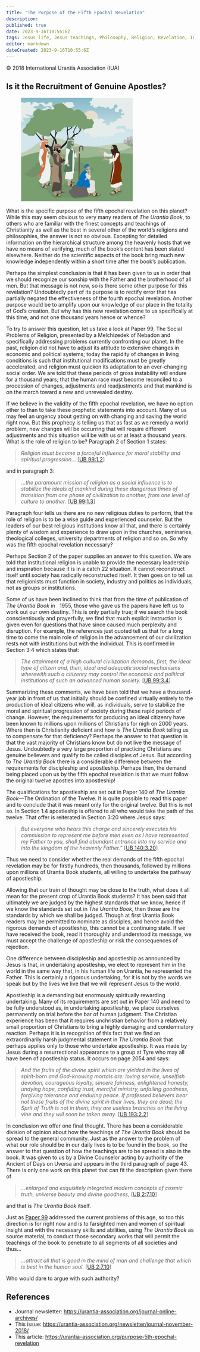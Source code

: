 ```yaml
---
title: "The Purpose of the Fifth Epochal Revelation"
description: 
published: true
date: 2023-9-16T10:55:6Z
tags: Jesus life, Jesus teachings, Philosophy, Religion, Revelation, IUA, Journal, article
editor: markdown
dateCreated: 2023-9-16T10:55:6Z
---
```


<p class="v-card v-sheet theme--light gray lighten-3 px-2">© 2018 International Urantia Association (IUA)</p>

## Is it the Recruitment of Genuine Apostles?

<figure id="Figure_1" class="image urantiapedia image-style-align-left">
<img src="../../../image/article/IUA_Journal/Jesus-teaching-300x278.jpg">
</figure>

What is the specific purpose of the fifth epochal revelation on this planet? While this may seem obvious to very many readers of _The Urantia Book_, to others who are familiar with the finest concepts and teachings of Christianity as well as the best in several other of the world’s religions and philosophies, the answer is not so obvious. Excepting for detailed information on the hierarchical structure among the heavenly hosts that we have no means of verifying, much of the book’s content has been stated elsewhere. Neither do the scientific aspects of the book bring much new knowledge independently within a short time after the book’s publication.

Perhaps the simplest conclusion is that it has been given to us in order that we should recognize our sonship with the Father and the brotherhood of all men. But that message is not new, so is there some other purpose for this revelation? Undoubtedly part of its purpose is to rectify error that has partially negated the effectiveness of the fourth epochal revelation. Another purpose would be to amplify upon our knowledge of our place in the totality of God’s creation. But why has this new revelation come to us specifically at this time, and not one thousand years hence or whence?

To try to answer this question, let us take a look at Paper 99, The Social Problems of Religion, presented by a Melchizedek of Nebadon and specifically addressing problems currently confronting our planet. In the past, religion did not have to adjust its attitude to extensive changes in economic and political systems; today the rapidity of changes in living conditions is such that institutional modifications must be greatly accelerated, and religion must quicken its adaptation to an ever-changing social order. We are told that these periods of gross instability will endure for a thousand years; that the human race must become reconciled to a procession of changes, adjustments and readjustments and that mankind is on the march toward a new and unrevealed destiny.

If we believe in the validity of the fifth epochal revelation, we have no option other to than to take these prophetic statements into account. Many of us may feel an urgency about getting on with changing and saving the world right now. But this prophecy is telling us that as fast as we remedy a world problem, new changes will be occurring that will require different adjustments and this situation will be with us or at least a thousand years. What is the role of religion to be? Paragraph 2 of Section 1 states:

> _Religion must become a forceful influence for moral stability and spiritual progression…_ [[UB 99:1.2](/en/The_Urantia_Book/99#p1_2)]

and in paragraph 3:

> …_the paramount mission of religion as a social influence is to stabilize the ideals of mankind during these dangerous times of transition from one phase of civilization to another, from one level of culture to another_. [[UB 99:1.3](/en/The_Urantia_Book/99#p1_3)]

Paragraph four tells us there are no new religious duties to perform, that the role of religion is to be a wise guide and experienced counselor. But the leaders of our best religious institutions know all that, and there is certainly plenty of wisdom and experience to draw upon in the churches, seminaries, theological colleges, university departments of religion and so on. So why was the fifth epochal revelation necessary?

Perhaps Section 2 of the paper supplies an answer to this question. We are told that institutional religion is unable to provide the necessary leadership and inspiration because it is in a catch 22 situation. It cannot reconstruct itself until society has radically reconstructed itself. It then goes on to tell us that religionists must function in society, industry and politics as individuals, not as groups or institutions.

Some of us have been inclined to think that from the time of publication of _The Urantia Book_ in   1955, those who gave us the papers have left us to work out our own destiny. This is only partially true; if we search the book conscientiously and prayerfully, we find that much explicit instruction is given even for questions that have since caused much perplexity and disruption. For example, the references just quoted tell us that for a long time to come the main role of religion in the advancement of our civilization rests not with institutions but with the individual. This is confirmed in Section 3:4 which states that:

> _The attainment of a high cultural civilization demands, first, the ideal type of citizen and, then, ideal and adequate social mechanisms wherewith such a citizenry may control the economic and political institutions of such an advanced human society._ [[UB 99:3.4](/en/The_Urantia_Book/99#p3_4)]

Summarizing these comments, we have been told that we have a thousand-year job in front of us that initially should be confined virtually entirely to the production of ideal citizens who will, as individuals, serve to stabilize the moral and spiritual progression of society during these rapid periods of change. However, the requirements for producing an ideal citizenry have been known to millions upon millions of Christians for nigh on 2000 years. Where then is Christianity deficient and how is _The Urantia Book_ telling us to compensate for that deficiency? Perhaps the answer to that question is that the vast majority of Christians know but do not live the message of Jesus. Undoubtedly a very large proportion of practicing Christians are genuine believers and qualify to be called disciples of Jesus. But according to _The Urantia Book_ there is a considerable difference between the requirements for discipleship and apostleship. Perhaps then, the demand being placed upon us by the fifth epochal revelation is that we must follow the original twelve apostles into apostleship!

The qualifications for apostleship are set out in Paper 140 of _The Urantia Book_—The Ordination of the Twelve. It is quite possible to read this paper and to conclude that it was meant only for the original twelve. But this is not so. In Section 1:4 apostleship is offered to all who would take the path of the twelve. That offer is reiterated in Section 3:20 where Jesus says:

> _But everyone who hears this charge and sincerely executes his commission to represent me before men even as I have represented my Father to you, shall find abundant entrance into my service and into the kingdom of the heavenly Father.”_ [[UB 140:3.20](/en/The_Urantia_Book/140#p3_20)]

Thus we need to consider whether the real demands of the fifth epochal revelation may be for firstly hundreds, then thousands, followed by millions upon millions of Urantia Book students, all willing to undertake the pathway of apostleship.

Allowing that our train of thought may be close to the truth, what does it all mean for the present crop of Urantia Book students? It has been said that ultimately we are judged by the highest standards that we know, hence if we know the standards set out in _The Urantia Book_, then those are the standards by which we shall be judged. Though at first Urantia Book readers may be permitted to nominate as disciples, and hence avoid the rigorous demands of apostleship, this cannot be a continuing state. If we have received the book, read it thoroughly and understood its message, we must accept the challenge of apostleship or risk the consequences of rejection.

One difference between discipleship and apostleship as announced by Jesus is that, in undertaking apostleship, we elect to represent him in the world in the same way that, in his human life on Urantia, he represented the Father. This is certainly a rigorous undertaking, for it is not by the words we speak but by the lives we live that we will represent Jesus to the world.

Apostleship is a demanding but enormously spiritually rewarding undertaking. Many of its requirements are set out in Paper 140 and need to be fully understood as, in undertaking apostleship, we place ourselves permanently on trial before the bar of human judgment. The Christian experience has been that it requires unchristian behavior from a relatively small proportion of Christians to bring a highly damaging and condemnatory reaction. Perhaps it is in recognition of this fact that we find an extraordinarily harsh judgmental statement in _The Urantia Book_ that perhaps applies only to those who undertake apostleship. It was made by Jesus during a resurrectional appearance to a group at Tyre who may all have been of apostleship status. It occurs on page 2054 and says:

> _And the fruits of the divine spirit which are yielded in the lives of spirit-born and God-knowing mortals are: loving service, unselfish devotion, courageous loyalty, sincere fairness, enlightened honesty, undying hope, confiding trust, merciful ministry, unfailing goodness, forgiving tolerance and enduring peace. If professed believers bear not these fruits of the divine spirit in their lives, they are dead; the Sprit of Truth is not in them; they are useless branches on the living vine and they will soon be taken away._ [[UB 193:2.2](/en/The_Urantia_Book/193#p2_2)]

In conclusion we offer one final thought. There has been a considerable division of opinion about how the teachings of _The Urantia Book_ should be spread to the general community. Just as the answer to the problem of what our role should be in our daily lives is to be found in the book, so the answer to that question of how the teachings are to be spread is also in the book. It was given to us by a Divine Counselor acting by authority of the Ancient of Days on Uversa and appears in the third paragraph of page 43. There is only one work on this planet that can fit the description given there of

> _…enlarged and exquisitely integrated modern concepts of cosmic truth, universe beauty and divine goodness,_ [[UB 2:7.10](/en/The_Urantia_Book/2#p7_10)]

and that is _The Urantia Book_ itself.

Just as [Paper 99](/en/The_Urantia_Book/99) addressed the current problems of this age, so too this direction is for right now and is to farsighted men and women of spiritual insight and with the necessary skills and abilities, using _The Urantia Book_ as source material, to conduct those secondary works that will permit the teachings of the book to penetrate to all segments of all societies and thus…

> _…attract all that is good in the mind of man and challenge that which is best in the human soul._ [[UB 2:7.10](/en/The_Urantia_Book/2#p7_10)]

Who would dare to argue with such authority?

## References

- Journal newsletter: https://urantia-association.org/journal-online-archives/
- This issue: https://urantia-association.org/newsletter/journal-november-2018/
- This article: https://urantia-association.org/purpose-5th-epochal-revelation